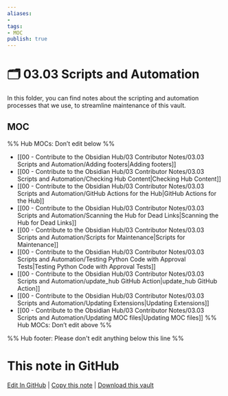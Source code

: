 ```yaml
---
aliases:
- 
tags:
- MOC
publish: true
---
```


# 🗂️ 03.03 Scripts and Automation

In this folder, you can find notes about the scripting and automation processes that we use, to streamline maintenance of this vault.

## MOC

%% Hub MOCs: Don’t edit below  %%
-  [[00 - Contribute to the Obsidian Hub/03 Contributor Notes/03.03 Scripts and Automation/Adding footers|Adding footers]]
-  [[00 - Contribute to the Obsidian Hub/03 Contributor Notes/03.03 Scripts and Automation/Checking Hub Content|Checking Hub Content]]
-  [[00 - Contribute to the Obsidian Hub/03 Contributor Notes/03.03 Scripts and Automation/GitHub Actions for the Hub|GitHub Actions for the Hub]]
-  [[00 - Contribute to the Obsidian Hub/03 Contributor Notes/03.03 Scripts and Automation/Scanning the Hub for Dead Links|Scanning the Hub for Dead Links]]
-  [[00 - Contribute to the Obsidian Hub/03 Contributor Notes/03.03 Scripts and Automation/Scripts for Maintenance|Scripts for Maintenance]]
-  [[00 - Contribute to the Obsidian Hub/03 Contributor Notes/03.03 Scripts and Automation/Testing Python Code with Approval Tests|Testing Python Code with Approval Tests]]
-  [[00 - Contribute to the Obsidian Hub/03 Contributor Notes/03.03 Scripts and Automation/update_hub GitHub Action|update_hub GitHub Action]]
-  [[00 - Contribute to the Obsidian Hub/03 Contributor Notes/03.03 Scripts and Automation/Updating Extensions|Updating Extensions]]
-  [[00 - Contribute to the Obsidian Hub/03 Contributor Notes/03.03 Scripts and Automation/Updating MOC files|Updating MOC files]]
%% Hub MOCs: Don’t edit above  %%

%% Hub footer: Please don't edit anything below this line %%

# This note in GitHub

<span class="git-footer">[Edit In GitHub](https://github.dev/obsidian-community/obsidian-hub/blob/main/00%20-%20Contribute%20to%20the%20Obsidian%20Hub/03%20Contributor%20Notes/03.03%20Scripts%20and%20Automation/%F0%9F%97%82%EF%B8%8F%2003.03%20Scripts%20and%20Automation.md "git-hub-edit-note") | [Copy this note](https://raw.githubusercontent.com/obsidian-community/obsidian-hub/main/00%20-%20Contribute%20to%20the%20Obsidian%20Hub/03%20Contributor%20Notes/03.03%20Scripts%20and%20Automation/%F0%9F%97%82%EF%B8%8F%2003.03%20Scripts%20and%20Automation.md "git-hub-copy-note") | [Download this vault](https://github.com/obsidian-community/obsidian-hub/archive/refs/heads/main.zip "git-hub-download-vault") </span>
